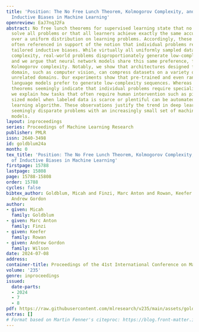 ```yaml
---
title: 'Position: The No Free Lunch Theorem, Kolmogorov Complexity, and the Role of
  Inductive Biases in Machine Learning'
openreview: EaJ7nqJ2Fa
abstract: No free lunch theorems for supervised learning state that no learner can
  solve all problems or that all learners achieve exactly the same accuracy on average
  over a uniform distribution on learning problems. Accordingly, these theorems are
  often referenced in support of the notion that individual problems require specially
  tailored inductive biases. While virtually all uniformly sampled datasets have high
  complexity, real-world problems disproportionately generate low-complexity data,
  and we argue that neural network models share this same preference, formalized using
  Kolmogorov complexity. Notably, we show that architectures designed for a particular
  domain, such as computer vision, can compress datasets on a variety of seemingly
  unrelated domains. Our experiments show that pre-trained and even randomly initialized
  language models prefer to generate low-complexity sequences. Whereas no free lunch
  theorems seemingly indicate that individual problems require specialized learners,
  we explain how tasks that often require human intervention such as picking an appropriately
  sized model when labeled data is scarce or plentiful can be automated into a single
  learning algorithm. These observations justify the trend in deep learning of unifying
  seemingly disparate problems with an increasingly small set of machine learning
  models.
layout: inproceedings
series: Proceedings of Machine Learning Research
publisher: PMLR
issn: 2640-3498
id: goldblum24a
month: 0
tex_title: 'Position: The No Free Lunch Theorem, Kolmogorov Complexity, and the Role
  of Inductive Biases in Machine Learning'
firstpage: 15788
lastpage: 15808
page: 15788-15808
order: 15788
cycles: false
bibtex_author: Goldblum, Micah and Finzi, Marc Anton and Rowan, Keefer and Wilson,
  Andrew Gordon
author:
- given: Micah
  family: Goldblum
- given: Marc Anton
  family: Finzi
- given: Keefer
  family: Rowan
- given: Andrew Gordon
  family: Wilson
date: 2024-07-08
address:
container-title: Proceedings of the 41st International Conference on Machine Learning
volume: '235'
genre: inproceedings
issued:
  date-parts:
  - 2024
  - 7
  - 8
pdf: https://raw.githubusercontent.com/mlresearch/v235/main/assets/goldblum24a/goldblum24a.pdf
extras: []
# Format based on Martin Fenner's citeproc: https://blog.front-matter.io/posts/citeproc-yaml-for-bibliographies/
---
```

